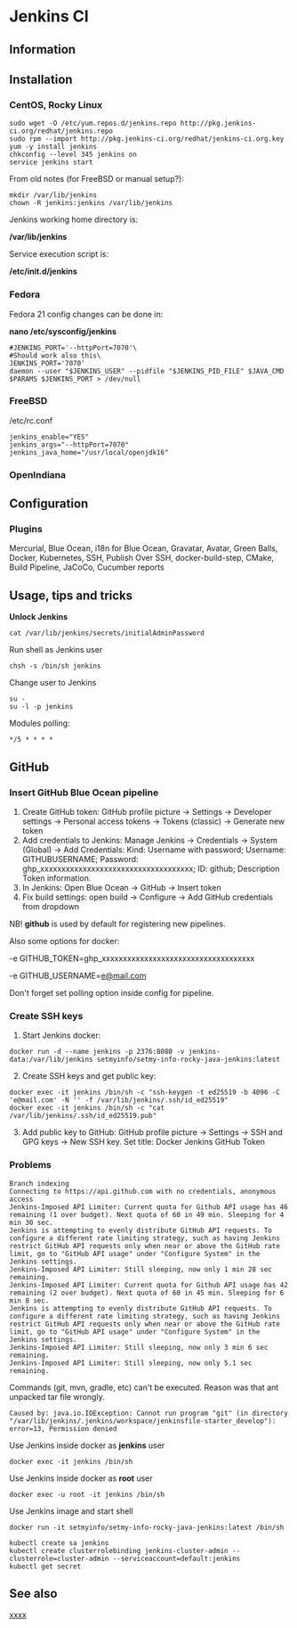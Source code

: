 # Jenkins CI

## Information

## Installation

### CentOS, Rocky Linux

```shell
sudo wget -O /etc/yum.repos.d/jenkins.repo http://pkg.jenkins-ci.org/redhat/jenkins.repo
sudo rpm --import http://pkg.jenkins-ci.org/redhat/jenkins-ci.org.key
yum -y install jenkins
chkconfig --level 345 jenkins on
service jenkins start
```

From old notes (for FreeBSD or manual setup?):

```shell
mkdir /var/lib/jenkins
chown -R jenkins:jenkins /var/lib/jenkins
```

Jenkins working home directory is:

**/var/lib/jenkins**

Service execution script is:

**/etc/init.d/jenkins**

### Fedora

Fedora 21 config changes can be done in:

**nano /etc/sysconfig/jenkins**

```
#JENKINS_PORT='--httpPort=7070'\
#Should work also this\
JENKINS_PORT='7070'
daemon --user "$JENKINS_USER" --pidfile "$JENKINS_PID_FILE" $JAVA_CMD $PARAMS $JENKINS_PORT > /dev/null
```

### FreeBSD

/etc/rc.conf

```
jenkins_enable="YES"
jenkins_args="--httpPort=7070"
jenkins_java_home="/usr/local/openjdk16"
```

### OpenIndiana

## Configuration

### Plugins

Mercurial, Blue Ocean, i18n for Blue Ocean, Gravatar, Avatar, Green Balls, Docker, Kubernetes, SSH, Publish Over SSH,
docker-build-step, CMake,
Build Pipeline, JaCoCo, Cucumber reports

## Usage, tips and tricks

**Unlock Jenkins**

```shell
cat /var/lib/jenkins/secrets/initialAdminPassword
```

Run shell as Jenkins user

```shell
chsh -s /bin/sh jenkins
```

Change user to Jenkins

```shell
su -
su -l -p jenkins
```

Modules polling:

```
*/5 * * * *
```

## GitHub

### Insert GitHub Blue Ocean pipeline

1. Create GitHub token: GitHub profile picture -> Settings -> Developer settings
   -> Personal access tokens -> Tokens (classic) -> Generate new token
2. Add credentials to Jenkins: Manage Jenkins -> Credentials -> System (Global) -> Add Credentials:
   Kind: Username with password; Username: GITHUBUSERNAME; Password: ghp_xxxxxxxxxxxxxxxxxxxxxxxxxxxxxxxxxxxx;
   ID: github; Description Token information.
3. In Jenkins: Open Blue Ocean -> GitHub -> Insert token
4. Fix build settings: open build -> Configure -> Add GitHub credentials from dropdown

NB! **github** is used by default for registering new pipelines.

Also some options for docker:

-e GITHUB_TOKEN=ghp_xxxxxxxxxxxxxxxxxxxxxxxxxxxxxxxxxxxx

-e GITHUB_USERNAME=e@mail.com

Don't forget set polling option inside config for pipeline.

### Create SSH keys

1. Start Jenkins docker:

```
docker run -d --name jenkins -p 2376:8080 -v jenkins-data:/var/lib/jenkins setmyinfo/setmy-info-rocky-java-jenkins:latest
```

2. Create SSH keys and get public key:

```
docker exec -it jenkins /bin/sh -c "ssh-keygen -t ed25519 -b 4096 -C 'e@mail.com' -N '' -f /var/lib/jenkins/.ssh/id_ed25519"
docker exec -it jenkins /bin/sh -c "cat /var/lib/jenkins/.ssh/id_ed25519.pub"
```

3. Add public key to GitHub: GitHub profile picture -> Settings
   -> SSH and GPG keys -> New SSH key. Set title: Docker Jenkins GitHub Token

### Problems

```
Branch indexing
Connecting to https://api.github.com with no credentials, anonymous access
Jenkins-Imposed API Limiter: Current quota for Github API usage has 46 remaining (1 over budget). Next quota of 60 in 49 min. Sleeping for 4 min 30 sec.
Jenkins is attempting to evenly distribute GitHub API requests. To configure a different rate limiting strategy, such as having Jenkins restrict GitHub API requests only when near or above the GitHub rate limit, go to "GitHub API usage" under "Configure System" in the Jenkins settings.
Jenkins-Imposed API Limiter: Still sleeping, now only 1 min 28 sec remaining.
Jenkins-Imposed API Limiter: Current quota for Github API usage has 42 remaining (2 over budget). Next quota of 60 in 45 min. Sleeping for 6 min 8 sec.
Jenkins is attempting to evenly distribute GitHub API requests. To configure a different rate limiting strategy, such as having Jenkins restrict GitHub API requests only when near or above the GitHub rate limit, go to "GitHub API usage" under "Configure System" in the Jenkins settings.
Jenkins-Imposed API Limiter: Still sleeping, now only 3 min 6 sec remaining.
Jenkins-Imposed API Limiter: Still sleeping, now only 5.1 sec remaining.
```

Commands (git, mvn, gradle, etc) can't be executed. Reason was that ant unpacked tar file wrongly.

```
Caused by: java.io.IOException: Cannot run program "git" (in directory "/var/lib/jenkins/.jenkins/workspace/jenkinsfile-starter_develop"): error=13, Permission denied
```

Use Jenkins inside docker as **jenkins** user

```
docker exec -it jenkins /bin/sh
```

Use Jenkins inside docker as **root** user

```
docker exec -u root -it jenkins /bin/sh
```

Use Jenkins image and start shell

```
docker run -it setmyinfo/setmy-info-rocky-java-jenkins:latest /bin/sh
```

```
kubectl create sa jenkins
kubectl create clusterrolebinding jenkins-cluster-admin --clusterrole=cluster-admin --serviceaccount=default:jenkins
kubectl get secret
```

## See also

[xxxx](http://yyyyy)
